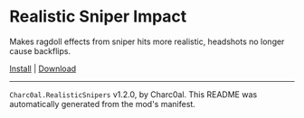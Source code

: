 # Realistic Sniper Impact

Makes ragdoll effects from sniper hits more realistic, headshots no longer cause backflips.

[Install](https://hitman-resources.netlify.app/smf-install-link/https://github.com/charc0al/HM3_RealisticSnipers/releases/latest/download/mod.framework.zip) | [Download](https://github.com/charc0al/HM3_RealisticSnipers/releases/latest/download/mod.framework.zip)

---

`Charc0al.RealisticSnipers` v1.2.0, by Charc0al. This README was automatically generated from the mod's manifest.
